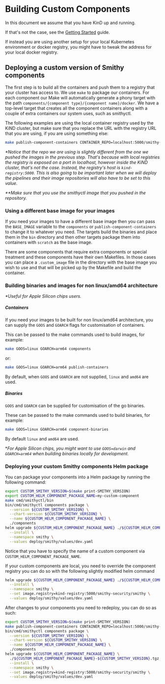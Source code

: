 # Building Custom Components

In this document we assume that you have KinD up and running.

If that's not the case, see the
[Getting Started](./getting-started.md) guide.

If instead you are using another setup for your local Kubernetes
environment or docker registry, you might have to tweak
the address for your local docker registry.

## Deploying a custom version of Smithy components

The first step is to build all the containers and push them to a registry
that your cluster has access to. We use `make` to package our containers. For
each component our Make will automatically generate a phony target with the
path `components/{component type}/{component name}/docker`. We have a top-level
target that creates all the component containers along with a couple of extra
containers our system uses, such as smithyctl.

The following examples are using the local container registry used by the KiND
cluster, but make sure that you replace the URL with the registry URL that you
are using, if you are using something else:

```bash
make publish-component-containers CONTAINER_REPO=localhost:5000/smithy-security/smithy
```

*\*Notice that the repo we are using is slightly different from the
one we pushed the images in the previous step. That's because with local
registries the registry is exposed on a port in localhost, however inside the
KiND cluster, that's not the case. Instead, the registry's host is
`kind-registry:5000`. This is also going to be important later when we will
deploy the pipelines and their image repositories will also have to be set to
this value.*

*\*\*Make sure that you use the smithyctl image that you pushed in the
repository.*

### Using a different base image for your images

If you need your images to have a different base image then you can pass the
`BASE_IMAGE` variable to the `components` or `publish-component-containers` to
change it to whatever you need. The targets build the binaries and place them in
the `bin` directory and then other targets package them into containers with
`scratch` as the base image.

There are some components that require extra components or special treatment and
these components have their own Makefiles. In those cases you can place a
`.custom_image` file in the directory with the base image you wish to use and
that will be picked up by the Makefile and build the container.

### Building binaries and images for non linux/amd64 architecture

*\*Useful for Apple Silicon chips users.*

##### Containers

If you need your images to be built for non linux/amd64 architecture,
you can supply the `GOOS` and `GOARCH` flags for customisation of containers.

This can be passed to the make commands used to build images, for example:

```bash
make GOOS=linux GOARCH=arm64 components
```

or:

```bash
make GOOS=linux GOARCH=arm64 publish-containers
```

By default, when `GOOS` and `GOARCH` are not supplied,
`linux` and `amd64` are used.

##### Binaries

`GOOS` and `GOARCH` can be supplied for customisation of the go binaries.

These can be passed to the make commands used to build binaries, for example:

```bash
make GOOS=linux GOARCH=arm64 component-binaries
```

By default `linux` and `amd64` are used.

\**For Apple Silicon chips, you might want to use
`GOOS=darwin` and `GOARCH=arm64` when building binaries
locally for development.*

### Deploying your custom Smithy components Helm package

You can package your components into a Helm package by running the following
command:

```bash
export CUSTOM_SMITHY_VERSION=$(make print-SMITHY_VERSION)
export CUSTOM_HELM_COMPONENT_PACKAGE_NAME=my-custom-component
make cmd/smithyctl/bin
bin/cmd/smithyctl components package \
  --version ${CUSTOM_SMITHY_VERSION} \
  --chart-version ${CUSTOM_SMITHY_VERSION} \
  --name ${CUSTOM_HELM_COMPONENT_PACKAGE_NAME} \
  ./components
helm upgrade ${CUSTOM_HELM_COMPONENT_PACKAGE_NAME} ./${CUSTOM_HELM_COMPONENT_PACKAGE_NAME}-${CUSTOM_SMITHY_VERSION}.tgz \
  --install \
  --namespace smithy \
  --values deploy/smithy/values/dev.yaml
```

Notice that you have to specify the name of a custom component via `CUSTOM_HELM_COMPONENT_PACKAGE_NAME`.

If your custom components are local, you need to override the component registry
you can do so with the following slightly modified helm command

```bash
helm upgrade ${CUSTOM_HELM_COMPONENT_PACKAGE_NAME} ./${CUSTOM_HELM_COMPONENT_PACKAGE_NAME}-${CUSTOM_SMITHY_VERSION}.tgz \
  --install \
  --namespace smithy \
  --set image.registry=kind-registry:5000/smithy-security/smithy \
  --values deploy/smithy/values/dev.yaml
```

After changes to your components you need to redeploy, you can do so as such:

```bash
export CUSTOM_SMITHY_VERSION=$(make print-SMITHY_VERSION)
make publish-component-containers CONTAINER_REPO=localhost:5000/smithy-security/smithy
bin/cmd/smithyctl components package \
  --version ${CUSTOM_SMITHY_VERSION} \
  --chart-version ${CUSTOM_SMITHY_VERSION} \
  --name ${CUSTOM_HELM_COMPONENT_PACKAGE_NAME} \
  ./components 
helm upgrade ${CUSTOM_HELM_COMPONENT_PACKAGE_NAME} \
  ./${CUSTOM_HELM_COMPONENT_PACKAGE_NAME}-${CUSTOM_SMITHY_VERSION}.tgz \
  --install \
  --namespace smithy \
  --set image.registry=kind-registry:5000/smithy-security/smithy \
  --values deploy/smithy/values/dev.yaml
```
